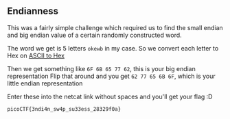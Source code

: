 ## Endianness

This was a fairly simple challenge which required us to find the small endian and big endian value of a certain randomly constructed word.

The word we get is 5 letters `okewb` in my case. So we convert each letter to Hex on [ASCII to Hex](https://www.rapidtables.com/convert/number/ascii-to-hex.html)

Then we get something like `6F 6B 65 77 62`, this is your big endian representation
Flip that around and you get `62 77 65 6B 6F`, which is your little endian representation

Enter these into the netcat link without spaces and you'll get your flag :D

`picoCTF{3ndi4n_sw4p_su33ess_28329f0a}`

